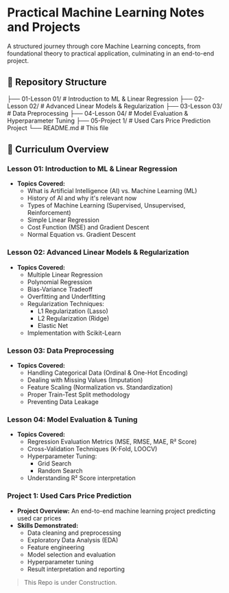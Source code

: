 # Practical Machine Learning Notes and Projects

A structured journey through core Machine Learning concepts, from foundational theory to practical application, culminating in an end-to-end project.

## 📂 Repository Structure

├── 01-Lesson 01/ # Introduction to ML & Linear Regression
├── 02-Lesson 02/ # Advanced Linear Models & Regularization
├── 03-Lesson 03/ # Data Preprocessing
├── 04-Lesson 04/ # Model Evaluation & Hyperparameter Tuning
├── 05-Project 1/ # Used Cars Price Prediction Project
└── README.md # This file


## 🧠 Curriculum Overview

### Lesson 01: Introduction to ML & Linear Regression
- **Topics Covered:**
  - What is Artificial Intelligence (AI) vs. Machine Learning (ML)
  - History of AI and why it's relevant now
  - Types of Machine Learning (Supervised, Unsupervised, Reinforcement)
  - Simple Linear Regression
  - Cost Function (MSE) and Gradient Descent
  - Normal Equation vs. Gradient Descent

### Lesson 02: Advanced Linear Models & Regularization
- **Topics Covered:**
  - Multiple Linear Regression
  - Polynomial Regression
  - Bias-Variance Tradeoff
  - Overfitting and Underfitting
  - Regularization Techniques:
    - L1 Regularization (Lasso)
    - L2 Regularization (Ridge)
    - Elastic Net
  - Implementation with Scikit-Learn

### Lesson 03: Data Preprocessing
- **Topics Covered:**
  - Handling Categorical Data (Ordinal & One-Hot Encoding)
  - Dealing with Missing Values (Imputation)
  - Feature Scaling (Normalization vs. Standardization)
  - Proper Train-Test Split methodology
  - Preventing Data Leakage

### Lesson 04: Model Evaluation & Tuning
- **Topics Covered:**
  - Regression Evaluation Metrics (MSE, RMSE, MAE, R² Score)
  - Cross-Validation Techniques (K-Fold, LOOCV)
  - Hyperparameter Tuning:
    - Grid Search
    - Random Search
  - Understanding R² Score interpretation

### Project 1: Used Cars Price Prediction
- **Project Overview:** An end-to-end machine learning project predicting used car prices
- **Skills Demonstrated:**
  - Data cleaning and preprocessing
  - Exploratory Data Analysis (EDA)
  - Feature engineering
  - Model selection and evaluation
  - Hyperparameter tuning
  - Result interpretation and reporting


> This Repo is under Construction.